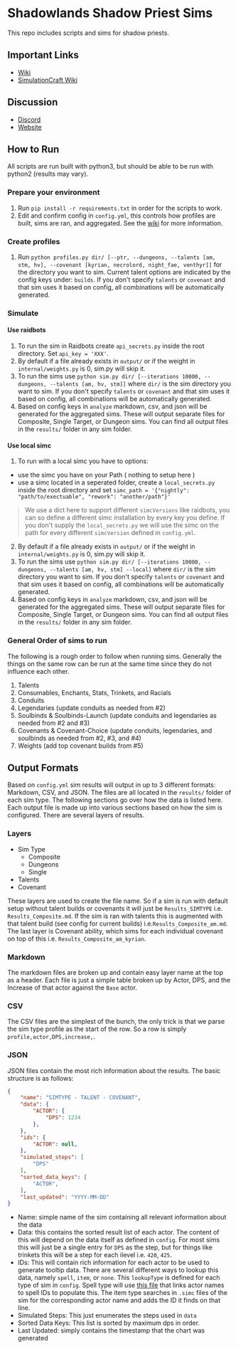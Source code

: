 # Shadowlands Shadow Priest Sims

This repo includes scripts and sims for shadow priests.

## Important Links
- [Wiki](https://github.com/WarcraftPriests/sl-shadow-priest/wiki)
- [SimulationCraft Wiki](https://github.com/simulationcraft/simc/wiki/Priests)

## Discussion
- [Discord](https://discord.gg/WarcraftPriests)
- [Website](https://warcraftpriests.com/)

## How to Run
All scripts are run built with python3, but should be able to be run with python2 (results may vary).

### Prepare your environment
1. Run `pip install -r requirements.txt` in order for the scripts to work.
2. Edit and confirm config in `config.yml`, this controls how profiles are built, sims are ran, and aggregated. See the [wiki](https://github.com/WarcraftPriests/sl-shadow-priest/wiki/Config-File) for more information.

### Create profiles
1. Run `python profiles.py dir/ [--ptr, --dungeons, --talents [am, stm, hv], --covenant [kyrian, necrolord, night_fae, venthyr]]` for the directory you want to sim. Current talent options are indicated by the config keys under: `builds`. If you don't specify `talents` or `covenant` and that sim uses it based on config, all combinations will be automatically generated.

### Simulate
#### Use raidbots
1. To run the sim in Raidbots create `api_secrets.py` inside the root directory. Set `api_key = 'XXX'`.
2. By default if a file already exists in `output/` or if the weight in `internal/weights.py` is 0, sim.py will skip it.
3. To run the sims use `python sim.py dir/ [--iterations 10000, --dungeons, --talents [am, hv, stm]]` where `dir/` is the sim directory you want to sim. If you don't specify `talents` or `covenant` and that sim uses it based on config, all combinations will be automatically generated.
4. Based on config keys in `analyze` markdown, csv, and json will be generated for the aggregated sims. These will output separate files for Composite, Single Target, or Dungeon sims. You can find all output files in the `results/` folder in any sim folder.

#### Use local simc
1. To run with a local simc you have to options:
- use the simc you have on your Path ( nothing to setup here )
- use a simc located in a seperated folder, create a `local_secrets.py` inside the root directory and set `simc_path = '{"nightly": "path/to/exectuable", "rework": "another/path"}'`

> We use a dict here to support different `simcVersions` like raidbots, you can so define a different simc installation by every key you define. If you don't supply the `local_secrets.py` we will use the simc on the path for every different `simcVersion` defined in `config.yml`.

2. By default if a file already exists in `output/` or if the weight in `internal/weights.py` is 0, sim.py will skip it.
3. To run the sims use `python sim.py dir/ [--iterations 10000, --dungeons, --talents [am, hv, stm] --local]` where `dir/` is the sim directory you want to sim. If you don't specify `talents` or `covenant` and that sim uses it based on config, all combinations will be automatically generated.
4. Based on config keys in `analyze` markdown, csv, and json will be generated for the aggregated sims. These will output separate files for Composite, Single Target, or Dungeon sims. You can find all output files in the `results/` folder in any sim folder.

### General Order of sims to run
The following is a rough order to follow when running sims. Generally the things on the same row can be run at the same time since they do not influence each other.

1. Talents
2. Consumables, Enchants, Stats, Trinkets, and Racials
3. Conduits
4. Legendaries (update conduits as needed from #2)
5. Soulbinds & Soulbinds-Launch (update conduits and legendaries as needed from #2 and #3)
6. Covenants & Covenant-Choice (update conduits, legendaries, and soulbinds as needed from #2, #3, and #4)
7. Weights (add top covenant builds from #5)

## Output Formats
Based on `config.yml` sim results will output in up to 3 different formats: Markdown, CSV, and JSON. The files are all located in the `results/` folder of each sim type. The following sections go over how the data is listed here. Each output file is made up into various sections based on how the sim is configured. There are several layers of results.

### Layers
- Sim Type
    - Composite
    - Dungeons
    - Single
- Talents
- Covenant

These layers are used to create the file name. So if a sim is run with default setup without talent builds or covenants it will just be `Results_SIMTYPE` i.e. `Results_Composite.md`. If the sim is ran with talents this is augmented with that talent build (see config for current builds) i.e.`Results_Composite_am.md`. The last layer is Covenant ability, which sims for each individual covenant on top of this i.e. `Results_Composite_am_kyrian`.

### Markdown
The markdown files are broken up and contain easy layer name at the top as a header. Each file is just a simple table broken up by Actor, DPS, and the Increase of that actor against the `Base` actor.

### CSV
The CSV files are the simplest of the bunch, the only trick is that we parse the sim type profile as the start of the row. So a row is simply `profile,actor,DPS,increase,`.

### JSON
JSON files contain the most rich information about the results. The basic structure is as follows:

```json
{
    "name": "SIMTYPE - TALENT - COVENANT",
    "data": {
        "ACTOR": {
            "DPS": 1234
        },
    },
    "ids": {
        "ACTOR": null,
    },
    "simulated_steps": [
        "DPS"
    ],
    "sorted_data_keys": [
        "ACTOR",
    ],
    "last_updated": "YYYY-MM-DD"
}
```

- Name: simple name of the sim containing all relevant information about the data
- Data: this contains the sorted result list of each actor. The content of this will depend on the data itself as defined in `config`. For most sims this will just be a single entry for `DPS` as the step, but for things like trinkets this will be a step for each ilevel i.e. `420`, `425`.
- IDs: This will contain rich information for each actor to be used to generate tooltip data. There are several different ways to lookup this data, namely `spell`, `item`, or `none`. This `lookupType` is defined for each type of sim in `config`. Spell type will use [this file](https://github.com/WarcraftPriests/sl-shadow-priest/blob/master/internal/spell_ids.py) that links actor names to spell IDs to populate this. The item type searches in `.simc` files of the sim for the corresponding actor name and adds the ID it finds on that line.
- Simulated Steps: This just enumerates the steps used in `data`
- Sorted Data Keys: This list is sorted by maximum dps in order.
- Last Updated: simply contains the timestamp that the chart was generated
